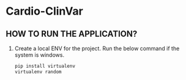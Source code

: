 # Cardio-ClinVar

## HOW TO RUN THE APPLICATION?

1. Create a local ENV for the project.
   Run the below command if the system is windows.

   ```bash
   pip install virtualenv
   virtualenv random
   

